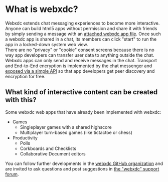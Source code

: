 # What is webxdc?

Webxdc extends chat messaging experiences to become more interactive. 
Anyone can build html5 apps without permission and 
share it with friends by simply sending a message with an [attached webxdc app file]. 
Once such a webxdc app is shared in a chat, 
its members can click "start" to run the app in a locked-down system web view.  
There are no "privacy" or "cookie" consent screens because there is no way 
app developers can transfer user data to anything outside the chat. 
Webxdc apps can only send and receive messages in the chat. 
Transport and End-to-End encryption is implemented by the chat messenger and 
[exposed via a simple API] so that 
app developers get peer discovery and encryption for free. 

## What kind of interactive content can be created with this?

Some webxdc web apps that have already been implemented with webxdc: 

- Games
  - Singleplayer games with a shared highscore 
  - Multiplayer turn-based games (like tictactoe or chess)
- Productivity
  - Polls
  - Corkboards and Checklists 
  - Collaborative Document editors

You can follow further developments in the [webxdc GitHub organization](https://github.com/webxdc) and are invited to ask questions and post suggestions in [the "webxdc" support forum](https://support.delta.chat/c/webxdc/20).

[attached webxdc app file]: 03_api_reference.md#webxdc-file-format
[exposed via a simple API]: 03_api_reference.md#webxdc-api
